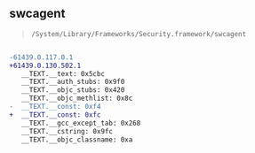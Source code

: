 ## swcagent

> `/System/Library/Frameworks/Security.framework/swcagent`

```diff

-61439.0.117.0.1
+61439.0.130.502.1
   __TEXT.__text: 0x5cbc
   __TEXT.__auth_stubs: 0x9f0
   __TEXT.__objc_stubs: 0x420
   __TEXT.__objc_methlist: 0x8c
-  __TEXT.__const: 0xf4
+  __TEXT.__const: 0xfc
   __TEXT.__gcc_except_tab: 0x268
   __TEXT.__cstring: 0x9fc
   __TEXT.__objc_classname: 0xa

```
